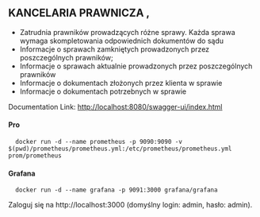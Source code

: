 ## KANCELARIA PRAWNICZA ,
- Zatrudnia prawników prowadzących różne sprawy. Każda sprawa wymaga skompletowania odpowiednich
dokumentów do sądu 
- Informacje o sprawach zamkniętych prowadzonych przez poszczególnych prawników;
- Informacje o sprawach aktualnie prowadzonych przez poszczególnych prawników
- Informacje o dokumentach złożonych przez klienta w sprawie
- Informacje o dokumentach potrzebnych w sprawie


Documentation Link: [ http://localhost:8080/swagger-ui/index.html](http://localhost:8080/swagger-ui/index.html)
#### Pro
```shell
  docker run -d --name prometheus -p 9090:9090 -v $(pwd)/prometheus/prometheus.yml:/etc/prometheus/prometheus.yml prom/prometheus
```

#### Grafana
```shell
  docker run -d --name grafana -p 9091:3000 grafana/grafana
```
Zaloguj się na http://localhost:3000 (domyślny login: admin, hasło: admin).

